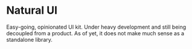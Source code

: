# Natural UI

Easy-going, opinionated UI kit. Under heavy development and still being decoupled from a product. As of yet, it does not make much sense as a standalone library.
